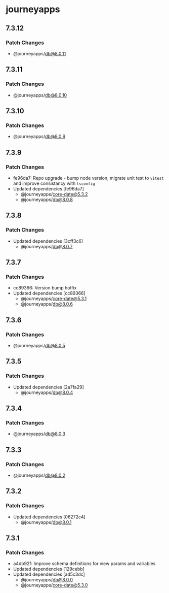# journeyapps

## 7.3.12

### Patch Changes

- @journeyapps/db@8.0.11

## 7.3.11

### Patch Changes

- @journeyapps/db@8.0.10

## 7.3.10

### Patch Changes

- @journeyapps/db@8.0.9

## 7.3.9

### Patch Changes

- fe96da7: Repo upgrade - bump node version, migrate unit test to `vitest` and improve consistancy with `tsconfig`
- Updated dependencies [fe96da7]
  - @journeyapps/core-date@5.3.2
  - @journeyapps/db@8.0.8

## 7.3.8

### Patch Changes

- Updated dependencies [3cff3c6]
  - @journeyapps/db@8.0.7

## 7.3.7

### Patch Changes

- cc89366: Version bump hotfix
- Updated dependencies [cc89366]
  - @journeyapps/core-date@5.3.1
  - @journeyapps/db@8.0.6

## 7.3.6

### Patch Changes

- @journeyapps/db@8.0.5

## 7.3.5

### Patch Changes

- Updated dependencies [2a7fa29]
  - @journeyapps/db@8.0.4

## 7.3.4

### Patch Changes

- @journeyapps/db@8.0.3

## 7.3.3

### Patch Changes

- @journeyapps/db@8.0.2

## 7.3.2

### Patch Changes

- Updated dependencies [06272c4]
  - @journeyapps/db@8.0.1

## 7.3.1

### Patch Changes

- a4db92f: Improve schema definitions for view params and variables
- Updated dependencies [129cebb]
- Updated dependencies [ad5c3dc]
  - @journeyapps/db@8.0.0
  - @journeyapps/core-date@5.3.0
